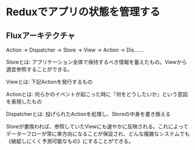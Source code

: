 # Reduxでアプリの状態を管理する

## Fluxアーキテクチャ
Action → Dispatcher → Store → View → Action → Dis.......

Storeとは: アプリケーション全体で保持するべき情報を蓄えたもの。Viewから適宜参照することができる。

Viewとは: 下記Actionを発行するもの

Actionとは: 何らかのイベントが起こった時に『何をどうしたいか』という意図を表現したもの

Dispatcherとは: 投げられたActionを処理し、Storeの中身を書き換える

Storeが書換われば、参照していたViewにも速やかに反映される。これによってデーターフローが常に単方向になることが保証され、どんな複雑なシステムでも《破綻しにくく予測可能なもの》にすることができる。


